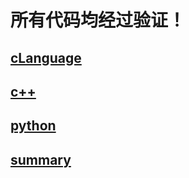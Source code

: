 # 所有代码均经过验证！
[cLanguage](cLanguage/README.md)
-----
[c++](c++/README.md)
-----
[python](python/README.md)
-----
[summary](summary/README.md)
-----
